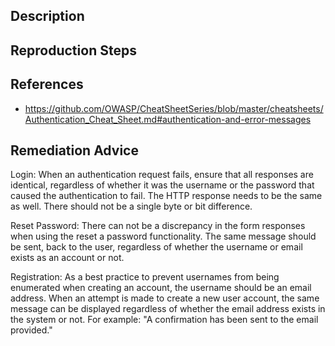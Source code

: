 ## Description


## Reproduction Steps


## References

- https://github.com/OWASP/CheatSheetSeries/blob/master/cheatsheets/Authentication_Cheat_Sheet.md#authentication-and-error-messages


## Remediation Advice

Login: When an authentication request fails, ensure that all responses are identical, regardless of whether it was the username or the password that caused the authentication to fail. The HTTP response needs to be the same as well. There should not be a single byte or bit difference.

Reset Password: There can not be a discrepancy in the form responses when using the reset a password functionality. The same message should be sent, back to the user, regardless of whether the username or email exists as an account or not.

Registration: As a best practice to prevent usernames from being enumerated when creating an account, the username should be an email address. When an attempt is made to create a new user account, the same message can be displayed regardless of whether the email address exists in the system or not. For example: "A confirmation has been sent to the email provided."

